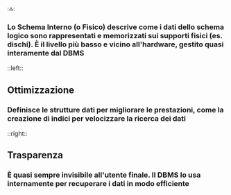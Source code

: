 ::top::
### Lo <Alert>Schema Interno</Alert> (o Fisico) descrive come i dati dello schema logico sono rappresentati e memorizzati sui supporti fisici (es. dischi). È il livello più basso e vicino all'hardware, gestito quasi interamente dal DBMS

<VSpace space="4"/>

::left::
<div v-click class="text-center">

## <Alert strong>Ottimizzazione</Alert>
### Definisce le strutture dati per migliorare le prestazioni, come la creazione di <Alert strong>indici</Alert> per velocizzare la ricerca dei dati
</div>

::right::
<div v-click class="text-center">

## <Alert strong>Trasparenza</Alert>
### È quasi sempre invisibile all'utente finale. Il DBMS lo usa internamente per recuperare i dati in modo efficiente
</div>
